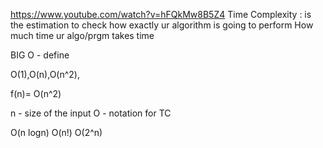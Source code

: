 https://www.youtube.com/watch?v=hFQkMw8B5Z4
Time Complexity : is the estimation to check how exactly ur algorithm is going to perform
How much time ur algo/prgm takes time

BIG O - define

O(1),O(n),O(n^2),

f(n)= O(n^2)

n - size of the input
O - notation for TC

O(n logn)
O(n!)
O(2^n)